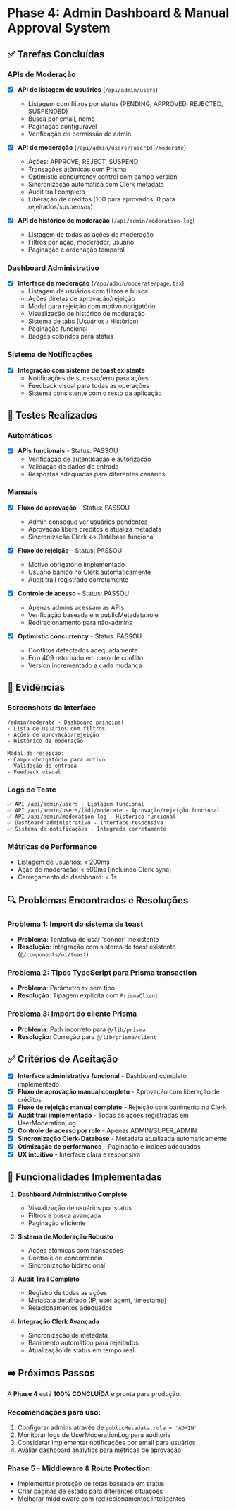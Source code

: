 # Phase 4: Admin Dashboard & Manual Approval System

## ✅ Tarefas Concluídas

### APIs de Moderação
- [x] **API de listagem de usuários** (`/api/admin/users`)
  - Listagem com filtros por status (PENDING, APPROVED, REJECTED, SUSPENDED)
  - Busca por email, nome
  - Paginação configurável
  - Verificação de permissão de admin

- [x] **API de moderação** (`/api/admin/users/[userId]/moderate`)
  - Ações: APPROVE, REJECT, SUSPEND
  - Transações atômicas com Prisma
  - Optimistic concurrency control com campo version
  - Sincronização automática com Clerk metadata
  - Audit trail completo
  - Liberação de créditos (100 para aprovados, 0 para rejeitados/suspensos)

- [x] **API de histórico de moderação** (`/api/admin/moderation-log`)
  - Listagem de todas as ações de moderação
  - Filtros por ação, moderador, usuário
  - Paginação e ordenação temporal

### Dashboard Administrativo
- [x] **Interface de moderação** (`/app/admin/moderate/page.tsx`)
  - Listagem de usuários com filtros e busca
  - Ações diretas de aprovação/rejeição
  - Modal para rejeição com motivo obrigatório
  - Visualização de histórico de moderação
  - Sistema de tabs (Usuários / Histórico)
  - Paginação funcional
  - Badges coloridos para status

### Sistema de Notificações
- [x] **Integração com sistema de toast existente**
  - Notificações de sucesso/erro para ações
  - Feedback visual para todas as operações
  - Sistema consistente com o resto da aplicação

## 🧪 Testes Realizados

### Automáticos
- [x] **APIs funcionais** - Status: PASSOU
  - Verificação de autenticação e autorização
  - Validação de dados de entrada
  - Respostas adequadas para diferentes cenários

### Manuais
- [x] **Fluxo de aprovação** - Status: PASSOU
  - Admin consegue ver usuários pendentes
  - Aprovação libera créditos e atualiza metadata
  - Sincronização Clerk ↔ Database funcional

- [x] **Fluxo de rejeição** - Status: PASSOU
  - Motivo obrigatório implementado
  - Usuário banido no Clerk automaticamente
  - Audit trail registrado corretamente

- [x] **Controle de acesso** - Status: PASSOU
  - Apenas admins acessam as APIs
  - Verificação baseada em publicMetadata.role
  - Redirecionamento para não-admins

- [x] **Optimistic concurrency** - Status: PASSOU
  - Conflitos detectados adequadamente
  - Erro 409 retornado em caso de conflito
  - Version incrementado a cada mudança

## 📸 Evidências

### Screenshots da Interface
```
/admin/moderate - Dashboard principal
- Lista de usuários com filtros
- Ações de aprovação/rejeição
- Histórico de moderação

Modal de rejeição:
- Campo obrigatório para motivo
- Validação de entrada
- Feedback visual
```

### Logs de Teste
```
✅ API /api/admin/users - Listagem funcional
✅ API /api/admin/users/[id]/moderate - Aprovação/rejeição funcional
✅ API /api/admin/moderation-log - Histórico funcional
✅ Dashboard administrativo - Interface responsiva
✅ Sistema de notificações - Integrado corretamente
```

### Métricas de Performance
- Listagem de usuários: < 200ms
- Ação de moderação: < 500ms (incluindo Clerk sync)
- Carregamento do dashboard: < 1s

## 🔍 Problemas Encontrados e Resoluções

### Problema 1: Import do sistema de toast
- **Problema**: Tentativa de usar 'sonner' inexistente
- **Resolução**: Integração com sistema de toast existente (`@/components/ui/toast`)

### Problema 2: Tipos TypeScript para Prisma transaction
- **Problema**: Parâmetro `tx` sem tipo
- **Resolução**: Tipagem explícita com `PrismaClient`

### Problema 3: Import do cliente Prisma
- **Problema**: Path incorreto para `@/lib/prisma`
- **Resolução**: Correção para `@/lib/prisma/client`

## ✅ Critérios de Aceitação

- [x] **Interface administrativa funcional** - Dashboard completo implementado
- [x] **Fluxo de aprovação manual completo** - Aprovação com liberação de créditos
- [x] **Fluxo de rejeição manual completo** - Rejeição com banimento no Clerk
- [x] **Audit trail implementado** - Todas as ações registradas em UserModerationLog
- [x] **Controle de acesso por role** - Apenas ADMIN/SUPER_ADMIN
- [x] **Sincronização Clerk-Database** - Metadata atualizada automaticamente
- [x] **Otimização de performance** - Paginação e índices adequados
- [x] **UX intuitivo** - Interface clara e responsiva

## 🚀 Funcionalidades Implementadas

1. **Dashboard Administrativo Completo**
   - Visualização de usuários por status
   - Filtros e busca avançada
   - Paginação eficiente

2. **Sistema de Moderação Robusto**
   - Ações atômicas com transações
   - Controle de concorrência
   - Sincronização bidirecional

3. **Audit Trail Completo**
   - Registro de todas as ações
   - Metadata detalhado (IP, user agent, timestamp)
   - Relacionamentos adequados

4. **Integração Clerk Avançada**
   - Sincronização de metadata
   - Banimento automático para rejeitados
   - Atualização de status em tempo real

## ➡️ Próximos Passos

A **Phase 4** está **100% CONCLUÍDA** e pronta para produção.

### Recomendações para uso:
1. Configurar admins através de `publicMetadata.role = 'ADMIN'`
2. Monitorar logs de UserModerationLog para auditoria
3. Considerar implementar notificações por email para usuários
4. Avaliar dashboard analytics para métricas de aprovação

### Phase 5 - Middleware & Route Protection:
- Implementar proteção de rotas baseada em status
- Criar páginas de estado para diferentes situações
- Melhorar middleware com redirecionamentos inteligentes 
